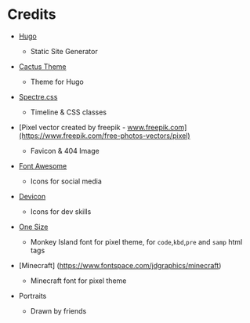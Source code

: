 Credits
=======

- [Hugo](https://gohugo.io)
  * Static Site Generator

- [Cactus Theme](https://github.com/digitalcraftsman/hugo-cactus-theme)
  * Theme for Hugo

- [Spectre.css](https://picturepan2.github.io/spectre/index.html)
  * Timeline & CSS classes

- [Pixel vector created by freepik - www.freepik.com](https://www.freepik.com/free-photos-vectors/pixel)
  * Favicon & 404 Image

- [Font Awesome](https://fontawesome.com/v4.7.0)
  * Icons for social media

- [Devicon](https://konpa.github.io/devicon)
  * Icons for dev skills

- [One Size](https://scummbar.com/resources/downloads/index.php?todo=Fonts)
  * Monkey Island font for pixel theme, for `code`,`kbd`,`pre` and `samp` html tags

- [Minecraft] (https://www.fontspace.com/jdgraphics/minecraft)
  * Minecraft font for pixel theme

- Portraits
  * Drawn by friends
